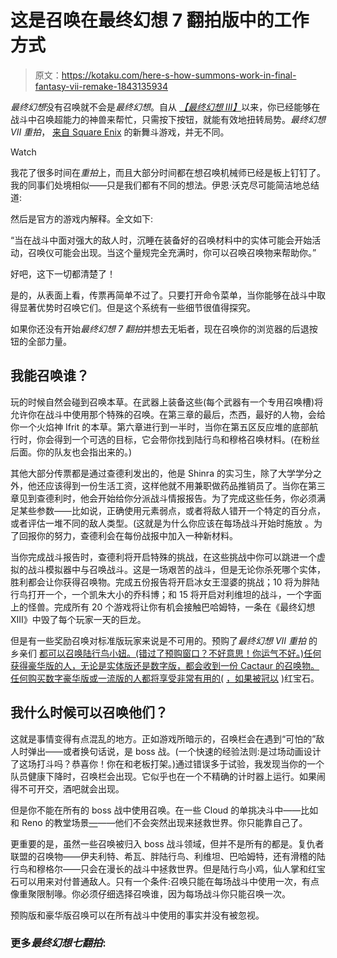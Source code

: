# 这是召唤在最终幻想 7 翻拍版中的工作方式

> 原文：<https://kotaku.com/here-s-how-summons-work-in-final-fantasy-vii-remake-1843135934>

*最终幻想*没有召唤就不会是*最终幻想*。自从 [*【最终幻想 III】*](https://kotaku.com/final-fantasy-iii-retrospective-hope-you-like-losing-p-1784147478)以来，你已经能够在战斗中召唤超能力的神兽来帮忙，只需按下按钮，就能有效地扭转局势。*最终幻想 VII 重拍*， [来自 Square Enix](https://kotaku.com/i-need-much-more-of-final-fantasy-vii-remakes-dancing-m-1842979584) 的新舞斗游戏，并无不同。

Watch

我花了很多时间在*重拍*上，而且大部分时间都在想召唤机械师已经是板上钉钉了。我的同事们处境相似——只是我们都有不同的想法。伊恩·沃克尽可能简洁地总结道:

然后是官方的游戏内解释。全文如下:

“当在战斗中面对强大的敌人时，沉睡在装备好的召唤材料中的实体可能会开始活动，召唤仪可能会出现。当这个量规完全充满时，你可以召唤召唤物来帮助你。”

好吧，这下一切都清楚了！

是的，从表面上看，传票再简单不过了。只要打开命令菜单，当你能够在战斗中取得显著优势时召唤它们。但是这个系统有一些细节很值得探究。

如果你还没有开始*最终幻想 7 翻拍*并想去无垢者，现在召唤你的浏览器的后退按钮的全部力量。

## 我能召唤谁？

玩的时候自然会碰到召唤本草。在武器上装备这些(每个武器有一个专用召唤槽)将允许你在战斗中使用那个特殊的召唤。在第三章的最后，杰西，最好的人物，会给你一个火焰神 Ifrit 的本草。第六章进行到一半时，当你在第五区反应堆的底部航行时，你会得到一个可选的目标，它会带你找到陆行鸟和穆格召唤材料。(在粉丝后面。你的队友也会指出来的。)

其他大部分传票都是通过查德利发出的，他是 Shinra 的实习生，除了大学学分之外，他还应该得到一份生活工资，这样他就不用兼职做药品推销员了。当你在第三章见到查德利时，他会开始给你分派战斗情报报告。为了完成这些任务，你必须满足某些参数——比如说，正确使用元素弱点，或者将敌人错开一个特定的百分点，或者评估一堆不同的敌人类型。(这就是为什么你应该在每场战斗开始时施放 。为了回报你的努力，查德利会在每份战报中加入一种新材料。

当你完成战斗报告时，查德利将开启特殊的挑战，在这些挑战中你可以跳进一个虚拟的战斗模拟器中与召唤战斗。这是一场艰苦的战斗，但是无论你杀死哪个实体，胜利都会让你获得召唤物。完成五份报告将开启冰女王湿婆的挑战；10 将为胖陆行鸟打开一个，一个凯朱大小的乔科博；和 15 将开启对利维坦的战斗，一个字面上的怪兽。完成所有 20 个游戏将让你有机会接触巴哈姆特，一条在《最终幻想 XIII》中毁了每个玩家一天的巨龙。

但是有一些奖励召唤对标准版玩家来说是不可用的。预购了*最终幻想 VII 重拍* 的乡亲们 [都可以召唤陆行鸟小妞。(错过了预购窗口？不好意思！你运气不好。)任何获得豪华版的人，无论是实体版还是数字版，都会收到一份 Cactaur 的召唤物。任何购买数字豪华版或一流版的人都将享受非常有用的(](https://twitter.com/finalfantasyvii/status/1230069657324879872) [，如果被冠以](https://kotaku.com/what-the-hell-has-final-fantasy-vii-remake-done-to-carb-1841667917) )红宝石。

## 我什么时候可以召唤他们？

这就是事情变得有点混乱的地方。正如游戏所暗示的，召唤栏会在遇到“可怕的”敌人时弹出——或者换句话说，是 boss 战。(一个快速的经验法则:是过场动画设计了这场打斗吗？恭喜你！你在和老板打架。)通过错误多于试验，我发现当你的一个队员健康下降时，召唤栏会出现。它似乎也在一个不精确的计时器上运行。如果闹得不可开交，酒吧就会出现。

但是你不能在所有的 boss 战中使用召唤。在一些 Cloud 的单挑决斗中——比如和 Reno 的教堂场景[—](https://kotaku.com/reno-forced-me-to-use-parries-in-final-fantasy-vii-rema-1842885646)——他们不会突然出现来拯救世界。你只能靠自己了。

更重要的是，虽然一些召唤被归入 boss 战斗领域，但并不是所有的都是。复仇者联盟的召唤物——伊夫利特、希瓦、胖陆行鸟、利维坦、巴哈姆特，还有滑稽的陆行鸟和穆格尔——只会在漫长的战斗中拯救世界。但是陆行鸟小鸡，仙人掌和红宝石可以用来对付普通敌人。只有一个条件:召唤只能在每场战斗中使用一次，有点像重聚限制喙。你必须仔细选择召唤谁，因为每场战斗你只能召唤一次。

预购版和豪华版召唤可以在所有战斗中使用的事实并没有被忽视。

### 更多*最终幻想七翻拍*: